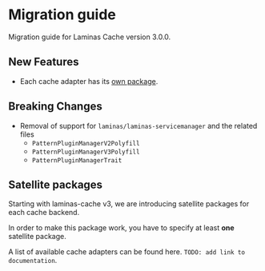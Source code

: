 # Migration guide

Migration guide for Laminas Cache version 3.0.0.

## New Features

- Each cache adapter has its [own package](#satellite-packages).

## Breaking Changes

- Removal of support for `laminas/laminas-servicemanager` and the related files
    - `PatternPluginManagerV2Polyfill`
    - `PatternPluginManagerV3Polyfill`
    - `PatternPluginManagerTrait`

## Satellite packages

Starting with laminas-cache v3, we are introducing satellite packages for each cache backend.

In order to make this package work, you have to specify at least **one** satellite package.

A list of available cache adapters can be found here. `TODO: add link to documentation`.
